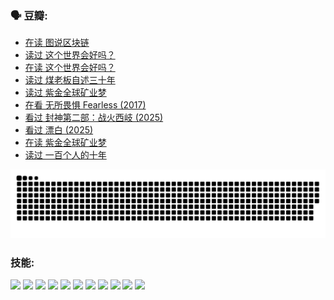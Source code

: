 
### 🗣 豆瓣:

<!-- DOUBAN-ACTIVITIES:START -->
- [在读 图说区块链](https://www.douban.com/doubanapp/dispatch?uri=%2Fstatus%2F5471173603%2F%3F_spm_id%3DMTM2MDY5MjM4&_i=41637903)
- [读过 这个世界会好吗？](https://www.douban.com/doubanapp/dispatch?uri=%2Fstatus%2F5471170844%2F%3F_spm_id%3DMTM2MDY5MjM4&_i=41637903)
- [在读 这个世界会好吗？](https://www.douban.com/doubanapp/dispatch?uri=%2Fstatus%2F5267653436%2F%3F_spm_id%3DMTM2MDY5MjM4&_i=41637903)
- [读过 煤老板自述三十年](https://www.douban.com/doubanapp/dispatch?uri=%2Fstatus%2F5267651935%2F%3F_spm_id%3DMTM2MDY5MjM4&_i=41637903)
- [读过 紫金全球矿业梦](https://www.douban.com/doubanapp/dispatch?uri=%2Fstatus%2F5267650388%2F%3F_spm_id%3DMTM2MDY5MjM4&_i=41637903)
- [在看 无所畏惧 Fearless‎ (2017)](https://www.douban.com/doubanapp/dispatch?uri=%2Fstatus%2F5162749253%2F%3F_spm_id%3DMTM2MDY5MjM4&_i=41637903)
- [看过 封神第二部：战火西岐‎ (2025)](https://www.douban.com/doubanapp/dispatch?uri=%2Fstatus%2F5120259661%2F%3F_spm_id%3DMTM2MDY5MjM4&_i=41637903)
- [看过 漂白‎ (2025)](https://www.douban.com/doubanapp/dispatch?uri=%2Fstatus%2F5093587010%2F%3F_spm_id%3DMTM2MDY5MjM4&_i=41637903)
- [在读 紫金全球矿业梦](https://www.douban.com/doubanapp/dispatch?uri=%2Fstatus%2F5092185358%2F%3F_spm_id%3DMTM2MDY5MjM4&_i=41637903)
- [读过 一百个人的十年](https://www.douban.com/doubanapp/dispatch?uri=%2Fstatus%2F5092179475%2F%3F_spm_id%3DMTM2MDY5MjM4&_i=41637903)
<!-- DOUBAN-ACTIVITIES:END -->


![Snake animation](https://raw.githubusercontent.com/w940853815/w940853815/output/github-contribution-grid-snake.svg)
### 技能:

<code><img height="32" src="https://cdn.jsdelivr.net/npm/simple-icons@v5/icons/python.svg"></code>
<code><img height="32" src="https://cdn.jsdelivr.net/npm/simple-icons@v5/icons/javascript.svg"></code>
<code><img height="32" src="https://cdn.jsdelivr.net/npm/simple-icons@v5/icons/django.svg"></code>
<code><img height="32" src="https://cdn.jsdelivr.net/npm/simple-icons@v5/icons/flask.svg"></code>
<code><img height="32" src="https://cdn.jsdelivr.net/npm/simple-icons@v5/icons/vuetify.svg"></code>
<code><img height="32" src="https://cdn.jsdelivr.net/npm/simple-icons@v5/icons/git.svg"></code>
<code><img height="32" src="https://cdn.jsdelivr.net/npm/simple-icons@v5/icons/docker.svg"></code>
<code><img height="32" src="https://cdn.jsdelivr.net/npm/simple-icons@v5/icons/postgresql.svg"></code>
<code><img height="32" src="https://cdn.jsdelivr.net/npm/simple-icons@v5/icons/elasticsearch.svg"></code>
<code><img height="32" src="https://cdn.jsdelivr.net/npm/simple-icons@v5/icons/macos.svg"></code>
<code><img height="32" src="https://cdn.jsdelivr.net/npm/simple-icons@v5/icons/linux.svg"></code>
<!--
**w940853815/w940853815** is a ✨ _special_ ✨ repository because its `README.md` (this file) appears on your GitHub profile.

Here are some ideas to get you started:

- 🔭 I’m currently working on ...
- 🌱 I’m currently learning ...
- 👯 I’m looking to collaborate on ...
- 🤔 I’m looking for help with ...
- 💬 Ask me about ...
- 📫 How to reach me: ...
- 😄 Pronouns: ...
- ⚡ Fun fact: ...
-->
